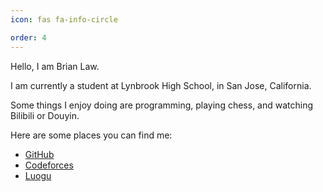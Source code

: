 ```yaml
---
icon: fas fa-info-circle

order: 4
---
```


Hello, I am Brian Law.

I am currently a student at Lynbrook High School, in San Jose, California.

Some things I enjoy doing are programming, playing chess, and watching Bilibili or Douyin.

Here are some places you can find me:

- [GitHub](https://github.com/GMbrianlaw)
- [Codeforces](https://codeforces.com/profile/yuan-shen)
- [Luogu](https://www.luogu.com.cn/user/1140516)
